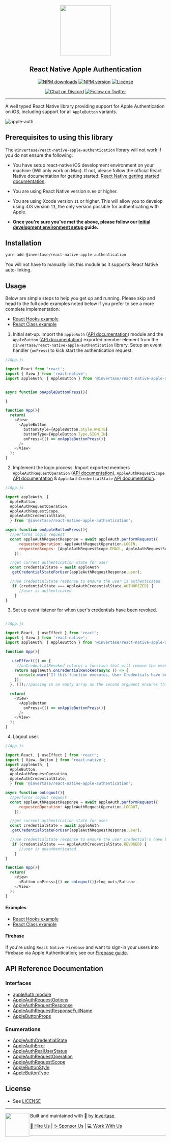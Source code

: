 <p align="center">
  <a href="https://invertase.io">
    <img width="160px" src="https://static.invertase.io/assets/invertase-logo.png"><br/>
  </a>
  <h2 align="center">React Native Apple Authentication</h2>
</p>

<p align="center">
  <a href="https://www.npmjs.com/package/@invertase/react-native-apple-authentication"><img src="https://img.shields.io/npm/dm/@invertase/react-native-apple-authentication.svg?style=flat-square" alt="NPM downloads"></a>
  <a href="https://www.npmjs.com/package/@invertase/react-native-apple-authentication"><img src="https://img.shields.io/npm/v/@invertase/react-native-apple-authentication.svg?style=flat-square" alt="NPM version"></a>
  <a href="/LICENSE"><img src="https://img.shields.io/npm/l/react-native-firebase.svg?style=flat-square" alt="License"></a>
</p>

<p align="center">
  <a href="https://invertase.link/discord"><img src="https://img.shields.io/discord/295953187817521152.svg?style=flat-square&colorA=7289da&label=Chat%20on%20Discord" alt="Chat on Discord"></a>
  <a href="https://twitter.com/invertaseio"><img src="https://img.shields.io/twitter/follow/invertaseio.svg?style=flat-square&colorA=1da1f2&colorB=&label=Follow%20on%20Twitter" alt="Follow on Twitter"></a>
</p>

---

A well typed React Native library providing support for Apple Authentication on iOS, including support for all `AppleButton` variants.

![apple-auth](https://static.invertase.io/assets/apple-auth.png)

## Prerequisites to using this library

The `@invertase/react-native-apple-authentication` library will not work if you do not ensure the following:

- You have setup react-native iOS development environment on your machine (Will only work on Mac). If not, please follow the official React Native documentation for getting started: [React Native getting started documentation](https://facebook.github.io/react-native/docs/getting-started).

- You are using React Native version `0.60` or higher.

- You are using Xcode version `11` or higher. This will allow you to develop using iOS version `13`, the only version possible for authenticating with Apple.

- **Once you're sure you've met the above, please follow our [Initial development environment setup](docs/INITIAL_SETUP.md) guide.**

## Installation

```bash
yarn add @invertase/react-native-apple-authentication
```

You will not have to manually link this module as it supports React Native auto-linking.

## Usage

Below are simple steps to help you get up and running. Please skip and head to the full code examples noted below if you prefer to see a more complete implementation:

- [React Hooks example](example/app.js)
- [React Class example](example/classVersion.js)

1. Initial set-up. Import the `appleAuth` ([API documentation](docs/interfaces/_lib_index_d_.rnappleauth.module.md)) module and the `AppleButton` ([API documentation](docs/interfaces/_lib_index_d_.rnappleauth.applebuttonprops.md)) exported member element from the `@invertase/react-native-apple-authentication` library. Setup an event handler (`onPress`) to kick start the authentication request.

```js
//App.js

import React from 'react';
import { View } from 'react-native';
import appleAuth, { AppleButton } from '@invertase/react-native-apple-authentication';


async function onAppleButtonPress(){

}

function App(){
  return(
    <View>
      <AppleButton
        buttonStyle={AppleButton.Style.WHITE}
        buttonType={AppleButton.Type.SIGN_IN}
        onPress={() => onAppleButtonPress()}
      />
    </View>
  );
}
```

2. Implement the login process. Import exported members `AppleAuthRequestOperation` ([API documentation](docs/enums/_lib_index_d_.rnappleauth.appleauthrequestoperation.md)), `AppleAuthRequestScope` [API documentation](docs/enums/_lib_index_d_.rnappleauth.appleauthrequestscope.md) & `AppleAuthCredentialState` [API documentation](docs/enums/_lib_index_d_.rnappleauth.appleauthcredentialstate.md).

```js
//App.js

import appleAuth, {
  AppleButton,
  AppleAuthRequestOperation,
  AppleAuthRequestScope,
  AppleAuthCredentialState,
  } from '@invertase/react-native-apple-authentication';

async function onAppleButtonPress(){
  //performs login request
  const appleAuthRequestResponse = await appleAuth.performRequest({
      requestedOperation: AppleAuthRequestOperation.LOGIN,
      requestedScopes: [AppleAuthRequestScope.EMAIL, AppleAuthRequestScope.FULL_NAME],
    });

  //get current authentication state for user
  const credentialState = await appleAuth
  .getCredentialStateForUser(appleAuthRequestResponse.user);

  //use credentialState response to ensure the user is authenticated
   if (credentialState === AppleAuthCredentialState.AUTHORIZED) {
      //user is authenticated
    }
}
```

3. Set up event listener for when user's credentials have been revoked.

```js

//App.js

import React, { useEffect } from 'react';
import { View } from 'react-native';
import appleAuth, { AppleButton } from '@invertase/react-native-apple-authentication';

function App(){

   useEffect(() => {
     //onCredentialRevoked returns a function that will remove the event listener. useEffect will call this function when the component unmounts
    return appleAuth.onCredentialRevoked(async () => {
      console.warn('If this function executes, User Credentials have been Revoked');
    });
  }, []);//passing in an empty array as the second argument ensures this is only ran once when component mounts initially.

  return(
    <View>
      <AppleButton
        onPress={() => onAppleButtonPress()}
      />
    </View>
  );
}
```

4. Logout user.

```js
//App.js

import React, { useEffect } from 'react';
import { View, Button } from 'react-native';
import appleAuth, {
  AppleButton,
  AppleAuthRequestOperation,
  AppleAuthCredentialState,
  } from '@invertase/react-native-apple-authentication';

async function onLogout(){
  //performs logout request
  const appleAuthRequestResponse = await appleAuth.performRequest({
      requestedOperation: AppleAuthRequestOperation.LOGOUT,
    });

  //get current authentication state for user
  const credentialState = await appleAuth
  .getCredentialStateForUser(appleAuthRequestResponse.user);

  //use credentialState response to ensure the user credential's have been revoked
   if (credentialState === AppleAuthCredentialState.REVOKED) {
      //user is unauthenticated
    }
}

function App(){
  return(
    <View>
      <Button onPress={() => onLogout()}>log out</Button>
    </View>
  );
}
```

#### Examples

- [React Hooks example](example/app.js)
- [React Class example](example/classVersion.js)

#### Firebase

If you're using `React Native Firebase` and want to sign-in your users into Firebase via Apple Authentication; see our [Firebase guide](docs/FIREBASE.md).

## API Reference Documentation

### Interfaces

- [appleAuth module](docs/interfaces/_lib_index_d_.rnappleauth.module.md)
- [AppleAuthRequestOptions](docs/interfaces/_lib_index_d_.rnappleauth.appleauthrequestoptions.md)
- [AppleAuthRequestResponse](docs/interfaces/_lib_index_d_.rnappleauth.appleauthrequestresponse.md)
- [AppleAuthRequestResponseFullName](docs/interfaces/_lib_index_d_.rnappleauth.appleauthrequestresponsefullname.md)
- [AppleButtonProps](docs/interfaces/_lib_index_d_.rnappleauth.applebuttonprops.md)

### Enumerations

- [AppleAuthCredentialState](docs/enums/_lib_index_d_.rnappleauth.appleauthcredentialstate.md)
- [AppleAuthError](docs/enums/_lib_index_d_.rnappleauth.appleautherror.md)
- [AppleAuthRealUserStatus](docs/enums/_lib_index_d_.rnappleauth.appleauthrealuserstatus.md)
- [AppleAuthRequestOperation](docs/enums/_lib_index_d_.rnappleauth.appleauthrequestoperation.md)
- [AppleAuthRequestScope](docs/enums/_lib_index_d_.rnappleauth.appleauthrequestscope.md)
- [AppleButtonStyle](docs/enums/_lib_index_d_.rnappleauth.applebuttonstyle.md)
- [AppleButtonType](docs/enums/_lib_index_d_.rnappleauth.applebuttontype.md)

## License

- See [LICENSE](/LICENSE)

---

<p>
  <img align="left" width="75px" src="https://static.invertase.io/assets/invertase-logo-small.png">
  <p align="left">
    Built and maintained with 💛 by <a href="https://invertase.io">Invertase</a>.
  </p>
  <p align="left">
    <a href="https://invertase.io/hire-us">💼 Hire Us</a> |
    <a href="https://opencollective.com/react-native-firebase">☕️ Sponsor Us</a> |
    <a href="https://invertase.io/jobs">‍💻 Work With Us</a>
  </p>
</p>

---
